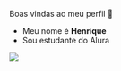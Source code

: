 Boas vindas ao meu perfil 💙

- Meu nome é **Henrique**
- Sou estudante do Alura

![](https://media.tenor.com/htpTGVdIvNAAAAAi/veri-kool.gif)
